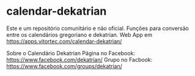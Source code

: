 # calendar-dekatrian
Este e um repositório comunitário e não oficial.
Funções para conversão entre os calendários gregoriano e dekatrian.
Web App em https://apps.vitortec.com/calendar-dekatrian/

Sobre o Calendário Dekatrian
Página no Facebook: https://www.facebook.com/dekatrian/
Grupo no Facbook: https://www.facebook.com/groups/dekatrian/
